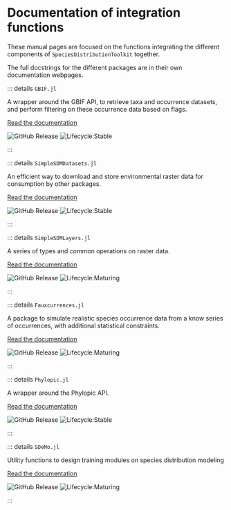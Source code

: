 # Documentation of integration functions

These manual pages are focused on the functions integrating the different
components of `SpeciesDistributionToolkit` together.

The full docstrings for the different packages are in their own documentation
webpages.

::: details `GBIF.jl`

A wrapper around the GBIF API, to retrieve taxa and occurrence datasets, and
perform filtering on these occurrence data based on flags.

[Read the documentation](https://poisotlab.github.io/SpeciesDistributionToolkit.jl/GBIF/)

![GitHub Release](https://img.shields.io/github/v/release/poisotlab/speciesdistributiontoolkit.jl?filter=GBIF-*&style=flat-square&label=GBIF.jl) ![Lifecycle:Stable](https://img.shields.io/badge/Lifecycle-Stable-97ca00?style=flat-square)

:::

::: details `SimpleSDMDatasets.jl`

An efficient way to download and store environmental raster data for consumption
by other packages.

[Read the documentation](https://poisotlab.github.io/SpeciesDistributionToolkit.jl/SimpleSDMDatasets/) 

![GitHub Release](https://img.shields.io/github/v/release/poisotlab/speciesdistributiontoolkit.jl?filter=SimpleSDMDatasets-*&style=flat-square&label=SimpleSDMDatasets.jl) ![Lifecycle:Stable](https://img.shields.io/badge/Lifecycle-Stable-97ca00?style=flat-square)

:::


::: details `SimpleSDMLayers.jl`

A series of types and common operations on raster data.

[Read the documentation](https://poisotlab.github.io/SpeciesDistributionToolkit.jl/SimpleSDMLayers/)

![GitHub Release](https://img.shields.io/github/v/release/poisotlab/speciesdistributiontoolkit.jl?filter=SimpleSDMLayers-*&style=flat-square&label=SimpleSDMLayers.jl) ![Lifecycle:Maturing](https://img.shields.io/badge/Lifecycle-Maturing-007EC6?style=flat-square)

:::

::: details `Fauxcurrences.jl`

A package to simulate realistic species occurrence data from a know series of
occurrences, with additional statistical constraints.

[Read the documentation](https://poisotlab.github.io/SpeciesDistributionToolkit.jl/Fauxcurrences/)

![GitHub Release](https://img.shields.io/github/v/release/poisotlab/speciesdistributiontoolkit.jl?filter=Fauxcurrences-*&style=flat-square&label=Fauxcurrences.jl) ![Lifecycle:Maturing](https://img.shields.io/badge/Lifecycle-Maturing-007EC6?style=flat-square)

:::


::: details `Phylopic.jl`

A wrapper around the Phylopic API.

[Read the documentation](https://poisotlab.github.io/SpeciesDistributionToolkit.jl/Phylopic/)

![GitHub Release](https://img.shields.io/github/v/release/poisotlab/speciesdistributiontoolkit.jl?filter=Phylopic-*&style=flat-square&label=Phylopic.jl) ![Lifecycle:Stable](https://img.shields.io/badge/Lifecycle-Stable-97ca00?style=flat-square)

:::


::: details `SDeMo.jl`

Utility functions to design training modules on species distribution modeling

[Read the documentation](https://poisotlab.github.io/SpeciesDistributionToolkit.jl/SDeMo/)

![GitHub Release](https://img.shields.io/github/v/release/poisotlab/speciesdistributiontoolkit.jl?filter=SDeMo-*&style=flat-square&label=SDeMo.jl) ![Lifecycle:Maturing](https://img.shields.io/badge/Lifecycle-Maturing-007EC6?style=flat-square)

:::
